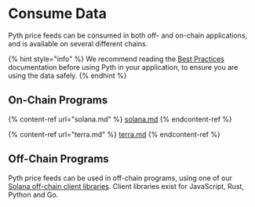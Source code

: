 # Consume Data

Pyth price feeds can be consumed in both off- and on-chain applications, and is available on several different chains.

{% hint style="info" %}
We recommend reading the [Best Practices](best-practices.md) documentation before using Pyth in your application, to ensure you are using the data safely.
{% endhint %}

## On-Chain Programs
{% content-ref url="solana.md" %}
[solana.md](solana.md)
{% endcontent-ref %}

{% content-ref url="terra.md" %}
[terra.md](terra.md)
{% endcontent-ref %}

## Off-Chain Programs
Pyth price feeds can be used in off-chain programs, using one of our [Solana off-chain client libraries](solana.md#off-chain-clients). Client libraries exist for JavaScript, Rust, Python and Go.
